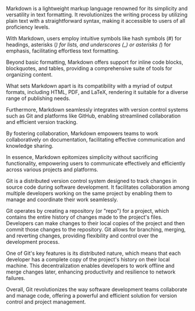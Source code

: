 Markdown is a lightweight markup language renowned for its simplicity and versatility in text formatting. It revolutionizes the writing process by utilizing plain text with a straightforward syntax, making it accessible to users of all proficiency levels.

With Markdown, users employ intuitive symbols like hash symbols (#) for headings, asterisks (*) for lists, and underscores (_) or asterisks (*) for emphasis, facilitating effortless text formatting.

Beyond basic formatting, Markdown offers support for inline code blocks, blockquotes, and tables, providing a comprehensive suite of tools for organizing content.

What sets Markdown apart is its compatibility with a myriad of output formats, including HTML, PDF, and LaTeX, rendering it suitable for a diverse range of publishing needs.

Furthermore, Markdown seamlessly integrates with version control systems such as Git and platforms like GitHub, enabling streamlined collaboration and efficient version tracking.

By fostering collaboration, Markdown empowers teams to work collaboratively on documentation, facilitating effective communication and knowledge sharing.

In essence, Markdown epitomizes simplicity without sacrificing functionality, empowering users to communicate effectively and efficiently across various projects and platforms. 

Git is a distributed version control system designed to track changes in source code during software development. It facilitates collaboration among multiple developers working on the same project by enabling them to manage and coordinate their work seamlessly.

Git operates by creating a repository (or "repo") for a project, which contains the entire history of changes made to the project's files. Developers can make changes to their local copies of the project and then commit those changes to the repository. Git allows for branching, merging, and reverting changes, providing flexibility and control over the development process.

One of Git's key features is its distributed nature, which means that each developer has a complete copy of the project's history on their local machine. This decentralization enables developers to work offline and merge changes later, enhancing productivity and resilience to network failures.

Overall, Git revolutionizes the way software development teams collaborate and manage code, offering a powerful and efficient solution for version control and project management.
